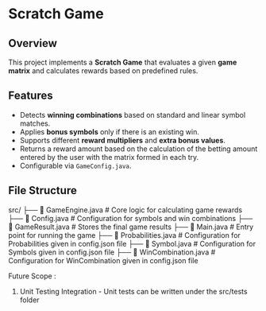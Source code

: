 # Scratch Game  

## Overview  
This project implements a **Scratch Game** that evaluates a given **game matrix** and calculates rewards based on predefined rules.  

## Features  
- Detects **winning combinations** based on standard and linear symbol matches.  
- Applies **bonus symbols** only if there is an existing win.  
- Supports different **reward multipliers** and **extra bonus values**.  
- Returns a reward amount based on the calculation of the betting amount entered by the user with the matrix formed in each try.
- Configurable via `GameConfig.java`.  

## File Structure  

src/ ├── 📄 GameEngine.java # Core logic for calculating game rewards
├── 📄 Config.java # Configuration for symbols and win combinations
├── 📄 GameResult.java # Stores the final game results
├── 📄 Main.java # Entry point for running the game
├── 📄 Probabilities.java # Configuration for Probabilities given in config.json file
├── 📄 Symbol.java # Configuration for Symbols given in config.json file
├── 📄 WinCombination.java # Configuration for WinCombination given in config.json file


Future Scope : 
1. Unit Testing Integration - Unit tests can be written under the src/tests folder